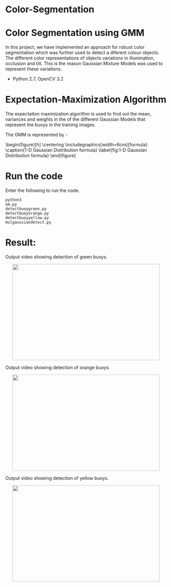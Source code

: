 # Color-Segmentation
Color Segmentation using GMM
============================

In this project, we have implemented an approach for robust color segmentation which was further used to detect a diferent colour objects. The different color representations of objects variations in illumination, occlusion and tilt. This is the reason Gaussian Mixture Models was used to represent these variations.

* Python 2.7, OpenCV 3.2

# Expectation-Maximization Algorithm
The expectation maximization algorithm is used to find out the mean, variances and weights in the of the different Gaussian Models that represent the buoys in the training images.

The GMM is represented by -

\begin{figure}[h]
    \centering
    \includegraphics[width=6cm]{formula}
    \caption{1-D Gaussian Distribution formula}
    \label{fig:1-D Gaussian Distribution formula}
\end{figure}

# Run the code

Enter the following to run the code.

```
python3 
em.py
detectbuoygreen.py
detectbuoyorange.py
detectbuoyyellow.py
mulgaussiandetect.py
```


# Result:

Output video showing detection of green buoys.

<p align="center">
  <img width="460" height="300" src="https://user-images.githubusercontent.com/55011289/78616251-bef29e00-7841-11ea-928a-f6ff94a33482.gif">
</p>


Output video showing detection of orange buoys. 

<p align="center">
  <img width="460" height="300" src="https://user-images.githubusercontent.com/55011289/78616035-1ba18900-7841-11ea-8324-b5b94c8646e6.gif">
</p>


Output video showing detection of yellow buoys. 

<p align="center">
  <img width="460" height="300" src="https://user-images.githubusercontent.com/55011289/78615701-3a535000-7840-11ea-8ae6-ae6d87a3639f.gif">
</p>

